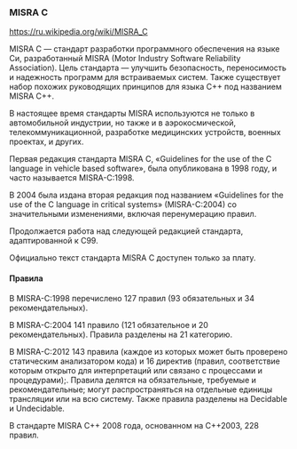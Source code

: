 ### MISRA C

https://ru.wikipedia.org/wiki/MISRA_C

MISRA C — стандарт разработки программного обеспечения на языке Си, разработанный MISRA (Motor Industry Software Reliability Association). Цель стандарта — улучшить безопасность, переносимость и надежность программ для встраиваемых систем. Также существует набор похожих руководящих принципов для языка C++ под названием MISRA C++.

В настоящее время стандарты MISRA используются не только в автомобильной индустрии, но также и в аэрокосмической, телекоммуникационной, разработке медицинских устройств, военных проектах, и других.

Первая редакция стандарта MISRA C, «Guidelines for the use of the C language in vehicle based software», была опубликована в 1998 году, и часто называется MISRA-C:1998.

В 2004 была издана вторая редакция под названием «Guidelines for the use of the C language in critical systems» (MISRA-C:2004) со значительными изменениями, включая перенумерацию правил.

Продолжается работа над следующей редакцией стандарта, адаптированной к C99.

Официально текст стандарта MISRA C доступен только за плату.

#### Правила

В MISRA-C:1998 перечислено 127 правил (93 обязательных и 34 рекомендательных).

В MISRA-C:2004 141 правило (121 обязательное и 20 рекомендательных). Правила разделены на 21 категорию.

В MISRA-C:2012 143 правила (каждое из которых может быть проверено статическим анализатором кода) и 16 директив (правил, соответствие которым открыто для интерпретаций или связано с процессами и процедурами);. Правила делятся на обязательные, требуемые и рекомендательные; могут распространяться на отдельные единицы трансляции или на всю систему. Также правила разделены на Decidable и Undecidable.

В стандарте MISRA C++ 2008 года, основанном на C++2003, 228 правил.

